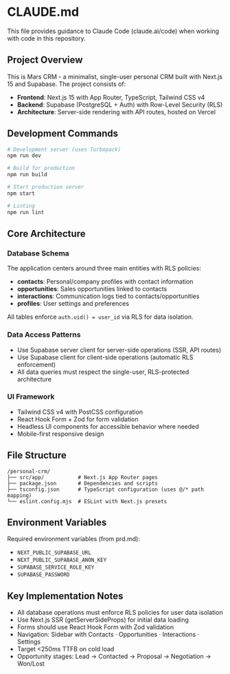 # CLAUDE.md

This file provides guidance to Claude Code (claude.ai/code) when working with code in this repository.

## Project Overview

This is Mars CRM - a minimalist, single-user personal CRM built with Next.js 15 and Supabase. The project consists of:

- **Frontend**: Next.js 15 with App Router, TypeScript, Tailwind CSS v4
- **Backend**: Supabase (PostgreSQL + Auth) with Row-Level Security (RLS)
- **Architecture**: Server-side rendering with API routes, hosted on Vercel

## Development Commands

```bash
# Development server (uses Turbopack)
npm run dev

# Build for production
npm run build

# Start production server
npm start

# Linting
npm run lint
```

## Core Architecture

### Database Schema
The application centers around three main entities with RLS policies:

- **contacts**: Personal/company profiles with contact information
- **opportunities**: Sales opportunities linked to contacts
- **interactions**: Communication logs tied to contacts/opportunities
- **profiles**: User settings and preferences

All tables enforce `auth.uid() = user_id` via RLS for data isolation.

### Data Access Patterns
- Use Supabase server client for server-side operations (SSR, API routes)
- Use Supabase client for client-side operations (automatic RLS enforcement)
- All data queries must respect the single-user, RLS-protected architecture

### UI Framework
- Tailwind CSS v4 with PostCSS configuration
- React Hook Form + Zod for form validation
- Headless UI components for accessible behavior where needed
- Mobile-first responsive design

## File Structure
```
/personal-crm/
├── src/app/           # Next.js App Router pages
├── package.json       # Dependencies and scripts
├── tsconfig.json      # TypeScript configuration (uses @/* path mapping)
└── eslint.config.mjs  # ESLint with Next.js presets
```

## Environment Variables
Required environment variables (from prd.md):
- `NEXT_PUBLIC_SUPABASE_URL`
- `NEXT_PUBLIC_SUPABASE_ANON_KEY`
- `SUPABASE_SERVICE_ROLE_KEY`
- `SUPABASE_PASSWORD`

## Key Implementation Notes

- All database operations must enforce RLS policies for user data isolation
- Use Next.js SSR (getServerSideProps) for initial data loading
- Forms should use React Hook Form with Zod validation
- Navigation: Sidebar with Contacts · Opportunities · Interactions · Settings
- Target <250ms TTFB on cold load
- Opportunity stages: Lead → Contacted → Proposal → Negotiation → Won/Lost